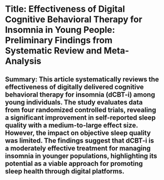 # Title: Effectiveness of Digital Cognitive Behavioral Therapy for Insomnia in Young People: Preliminary Findings from Systematic Review and Meta-Analysis

## Summary: This article systematically reviews the effectiveness of digitally delivered cognitive behavioral therapy for insomnia (dCBT-i) among young individuals. The study evaluates data from four randomized controlled trials, revealing a significant improvement in self-reported sleep quality with a medium-to-large effect size. However, the impact on objective sleep quality was limited. The findings suggest that dCBT-i is a moderately effective treatment for managing insomnia in younger populations, highlighting its potential as a viable approach for promoting sleep health through digital platforms.